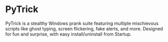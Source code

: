 # PyTrick
PyTrick is a stealthy Windows prank suite featuring multiple mischievous scripts like ghost typing, screen flickering, fake alerts, and more. Designed for fun and surprise, with easy install/uninstall from Startup.
